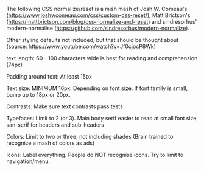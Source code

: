 The following CSS normalize/reset is a mish mash of Josh W. Comeau's (https://www.joshwcomeau.com/css/custom-css-reset/), Matt Brictson's (https://mattbrictson.com/blog/css-normalize-and-reset) and sindresorhus' modern-normalise (https://github.com/sindresorhus/modern-normalize).


Other styling defaults not included, but that should be thought about (source: https://www.youtube.com/watch?v=Jf0cjocP8Wk)

text length: 60 - 100 characters wide is best for reading and comprehension (74px)

Padding around text: At least 15px

Text size: MINIMUM 16px. Depending on font size. If font family is small, bump up to  18px or 20px.

Contrasts: Make sure text contrasts pass tests

Typefaces: Limit to 2 (or 3). Main body serif easier to read at small font size, san-serif for headers and sub-headers

Colors: Limit to two or three, not including shades (Brain trained to recognize a mash of colors as ads)

Icons: Label everything. People do NOT recognise icons. Try to limit to navigation/menu.